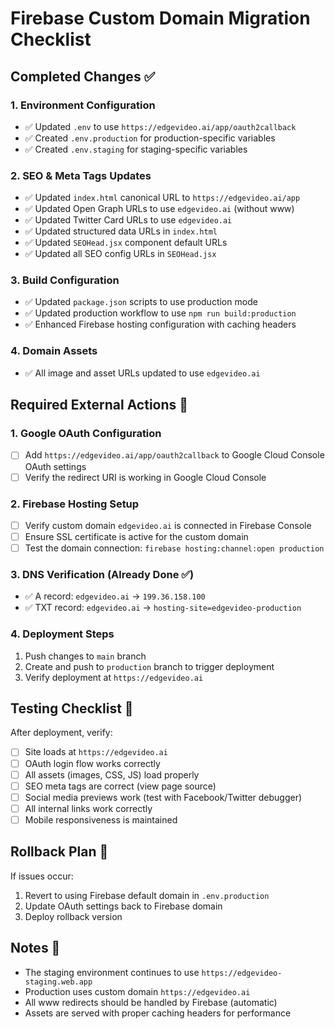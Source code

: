 # Firebase Custom Domain Migration Checklist

## Completed Changes ✅

### 1. Environment Configuration

- ✅ Updated `.env` to use `https://edgevideo.ai/app/oauth2callback`
- ✅ Created `.env.production` for production-specific variables
- ✅ Created `.env.staging` for staging-specific variables

### 2. SEO & Meta Tags Updates

- ✅ Updated `index.html` canonical URL to `https://edgevideo.ai/app`
- ✅ Updated Open Graph URLs to use `edgevideo.ai` (without www)
- ✅ Updated Twitter Card URLs to use `edgevideo.ai`
- ✅ Updated structured data URLs in `index.html`
- ✅ Updated `SEOHead.jsx` component default URLs
- ✅ Updated all SEO config URLs in `SEOHead.jsx`

### 3. Build Configuration

- ✅ Updated `package.json` scripts to use production mode
- ✅ Updated production workflow to use `npm run build:production`
- ✅ Enhanced Firebase hosting configuration with caching headers

### 4. Domain Assets

- ✅ All image and asset URLs updated to use `edgevideo.ai`

## Required External Actions 🔄

### 1. Google OAuth Configuration

- [ ] Add `https://edgevideo.ai/app/oauth2callback` to Google Cloud Console OAuth settings
- [ ] Verify the redirect URI is working in Google Cloud Console

### 2. Firebase Hosting Setup

- [ ] Verify custom domain `edgevideo.ai` is connected in Firebase Console
- [ ] Ensure SSL certificate is active for the custom domain
- [ ] Test the domain connection: `firebase hosting:channel:open production`

### 3. DNS Verification (Already Done ✅)

- ✅ A record: `edgevideo.ai` → `199.36.158.100`
- ✅ TXT record: `edgevideo.ai` → `hosting-site=edgevideo-production`

### 4. Deployment Steps

1. Push changes to `main` branch
2. Create and push to `production` branch to trigger deployment
3. Verify deployment at `https://edgevideo.ai`

## Testing Checklist 🧪

After deployment, verify:

- [ ] Site loads at `https://edgevideo.ai`
- [ ] OAuth login flow works correctly
- [ ] All assets (images, CSS, JS) load properly
- [ ] SEO meta tags are correct (view page source)
- [ ] Social media previews work (test with Facebook/Twitter debugger)
- [ ] All internal links work correctly
- [ ] Mobile responsiveness is maintained

## Rollback Plan 🔄

If issues occur:

1. Revert to using Firebase default domain in `.env.production`
2. Update OAuth settings back to Firebase domain
3. Deploy rollback version

## Notes 📝

- The staging environment continues to use `https://edgevideo-staging.web.app`
- Production uses custom domain `https://edgevideo.ai`
- All www redirects should be handled by Firebase (automatic)
- Assets are served with proper caching headers for performance
